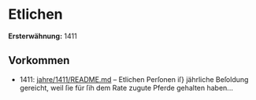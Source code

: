 # Etlichen

**Ersterwähnung:** 1411

## Vorkommen
- 1411: [jahre/1411/README.md](../jahre/1411/README.md) – Etlichen Perſonen iſ} jährliche Beſoldung gereicht, weil
ſie für ſih dem Rate zugute Pferde gehalten haben...
